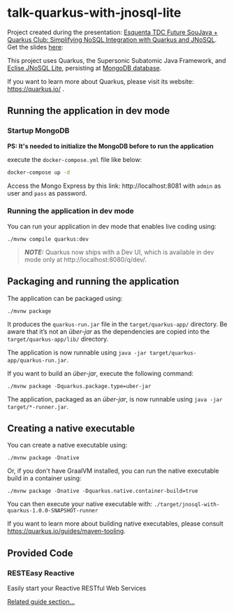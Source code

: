 # talk-quarkus-with-jnosql-lite

Project created during the presentation: [Esquenta TDC Future SouJava + Quarkus Club: Simplifying NoSQL Integration with Quarkus and JNoSQL](https://www.youtube.com/watch?v=PUm5zdrEkoo). Get the slides [here](https://docs.google.com/presentation/d/1wPn4R9dUvCKXuzhN23NNtcUJNMe0URdVQmP6BDmjI3Y/edit?usp=sharing): 

This project uses Quarkus, the Supersonic Subatomic Java Framework, and [Eclise JNoSQL Lite](https://github.com/eclipse/jnosql-extensions#jnosql-lite), persisting at [MongoDB database](https://www.mongodb.com).

If you want to learn more about Quarkus, please visit its website: https://quarkus.io/ .

## Running the application in dev mode

### Startup MongoDB

**PS: It's needed to initialize the MongoDB before to run the application**

execute the `docker-compose.yml` file like below:

```bash
docker-compose up -d
```

Access the Mongo Express by this link: http://localhost:8081 with `admin` as user and `pass` as password.

### Running the application in dev mode

You can run your application in dev mode that enables live coding using:
```shell script
./mvnw compile quarkus:dev
```

> **_NOTE:_**  Quarkus now ships with a Dev UI, which is available in dev mode only at http://localhost:8080/q/dev/.

## Packaging and running the application

The application can be packaged using:
```shell script
./mvnw package
```
It produces the `quarkus-run.jar` file in the `target/quarkus-app/` directory.
Be aware that it’s not an _über-jar_ as the dependencies are copied into the `target/quarkus-app/lib/` directory.

The application is now runnable using `java -jar target/quarkus-app/quarkus-run.jar`.

If you want to build an _über-jar_, execute the following command:
```shell script
./mvnw package -Dquarkus.package.type=uber-jar
```

The application, packaged as an _über-jar_, is now runnable using `java -jar target/*-runner.jar`.

## Creating a native executable

You can create a native executable using: 
```shell script
./mvnw package -Dnative
```

Or, if you don't have GraalVM installed, you can run the native executable build in a container using: 
```shell script
./mvnw package -Dnative -Dquarkus.native.container-build=true
```

You can then execute your native executable with: `./target/jnosql-with-quarkus-1.0.0-SNAPSHOT-runner`

If you want to learn more about building native executables, please consult https://quarkus.io/guides/maven-tooling.

## Provided Code

### RESTEasy Reactive

Easily start your Reactive RESTful Web Services

[Related guide section...](https://quarkus.io/guides/getting-started-reactive#reactive-jax-rs-resources)